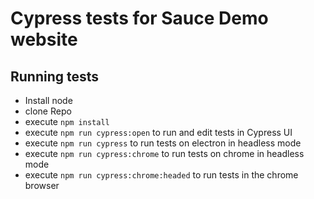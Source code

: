 

# Cypress tests for Sauce Demo website

## Running tests
- Install node
- clone Repo
- execute `npm install`
- execute `npm run cypress:open` to run and edit tests in Cypress UI
- execute `npm run cypress` to run tests on electron in headless mode
- execute `npm run cypress:chrome` to run tests on chrome in headless mode
- execute `npm run cypress:chrome:headed` to run tests in the chrome browser




 